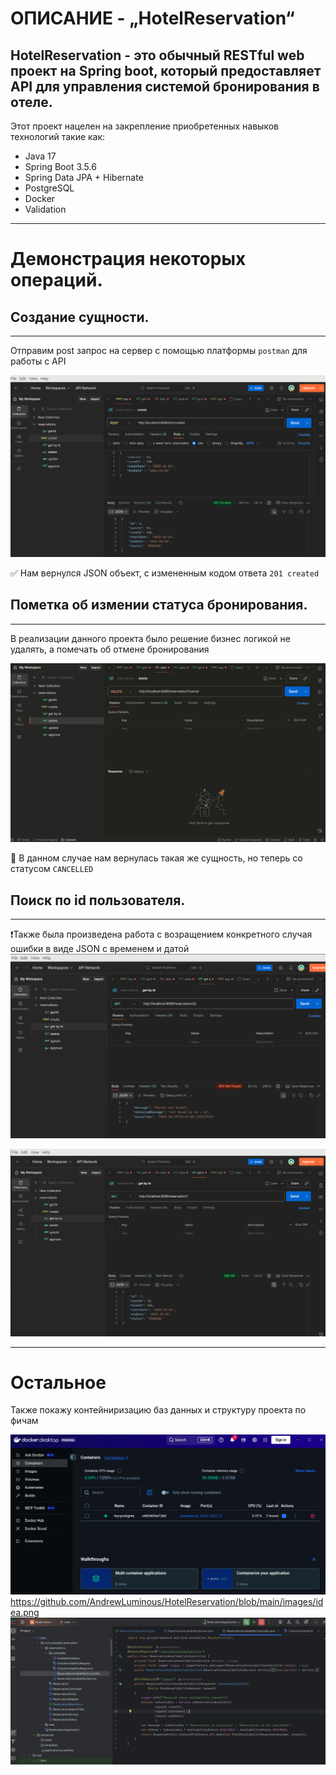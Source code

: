 # ОПИСАНИЕ - „HotelReservation“
HotelReservation - это обычный RESTful web проект на Spring boot, который предоставляет API для управления системой бронирования в отеле.
-

Этот проект нацелен на закрепление приобретенных навыков технологий такие как:
<ul>
    <li>Java 17</li>
    <li>Spring Boot 3.5.6</li>
    <li>Spring Data JPA + Hibernate</li>
    <li>PostgreSQL</li>
    <li>Docker</li>
    <li>Validation</li>
</ul>

---
# Демонстрация некоторых операций.
## Создание сущности.
-----------------------
 Отправим post запрос на сервер с помощью платформы `postman` для работы с API

![create](https://github.com/AndrewLuminous/HotelReservation/blob/main/images/postman1.png)

 ✅ Нам вернулся JSON объект, с измененным кодом ответа `201 created `



## Пометка об измении статуса бронирования.

---
В реализации данного проекта было решение
бизнес логикой не удалять, а помечать об отмене бронирования

![cancel](https://github.com/AndrewLuminous/HotelReservation/blob/main/images/Peek%201.gif)

🔷 В данном случае нам вернулась такая же сущность, но теперь со статусом `CANCELLED`
 
## Поиск по id пользователя.
---
❗Также была произведена работа с возращением конкретного случая ошибки в виде JSON
с временем и датой
![notfound](https://github.com/AndrewLuminous/HotelReservation/blob/main/images/postman2.png)

![found](https://github.com/AndrewLuminous/HotelReservation/blob/main/images/postman3.png)

---
# Остальное
Также покажу контейниризацию баз данных и структуру проекта по фичам

![docker](https://github.com/AndrewLuminous/HotelReservation/blob/main/images/docker.png)
https://github.com/AndrewLuminous/HotelReservation/blob/main/images/idea.png
![idea](https://github.com/AndrewLuminous/HotelReservation/blob/main/images/idea.png)
